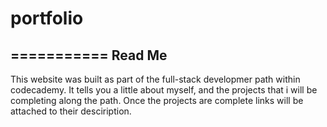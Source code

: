 # portfolio
===========
Read Me
---------
This website was built as part of the full-stack developmer path within codecademy. 
It tells you a little about myself, and the projects that i will be completing along the path. 
Once the projects are complete links will be attached to their desciription.
